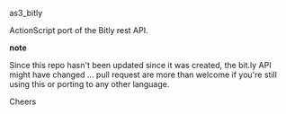 as3_bitly

ActionScript port of the Bitly rest API.

**note** 

Since this repo hasn't been updated since it was created, the bit.ly API might have changed ... 
pull request are more than welcome if you're still using this or porting to any other language.

Cheers
